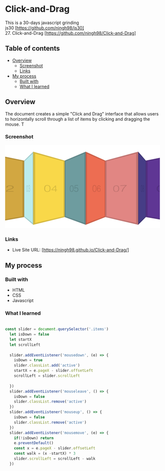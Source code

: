 # Click-and-Drag

This is a 30-days javascript grinding  
js30 [https://github.com/ningh98/js30]  
27. Click-and-Drag [https://github.com/ningh98/Click-and-Drag]

## Table of contents

- [Overview](#overview)
  - [Screenshot](#screenshot)
  - [Links](#links)
- [My process](#my-process)
  - [Built with](#built-with)
  - [What I learned](#what-i-learned)



## Overview

The document creates a simple "Click and Drag" interface that allows users to horizontally scroll through a list of items by clicking and dragging the mouse. T

### Screenshot

![](./screenshot.png)


### Links

- Live Site URL: [https://ningh98.github.io/Click-and-Drag/]

## My process

### Built with

- HTML
- CSS
- Javascript



### What I learned



```js

const slider = document.querySelector('.items')
  let isDown = false
  let startX
  let scrollLeft

  slider.addEventListener('mousedown', (e) => {
    isDown = true
    slider.classList.add('active')
    startX = e.pageX - slider.offsetLeft
    scrollLeft = slider.scrollLeft
    
  })
  slider.addEventListener('mouseleave', () => {
    isDown = false
    slider.classList.remove('active')
  })
  slider.addEventListener('mouseup', () => {
    isDown = false
    slider.classList.remove('active')
  })
  slider.addEventListener('mousemove', (e) => {
    if(!isDown) return
    e.preventDefault()
    const x = e.pageX - slider.offsetLeft
    const walk = (x -startX) * 3
    slider.scrollLeft = scrollLeft - walk
  })


```